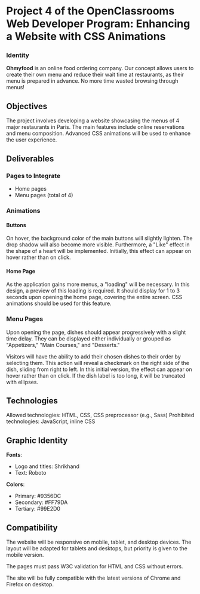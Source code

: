 # Project 4 of the OpenClassrooms Web Developer Program: Enhancing a Website with CSS Animations

### Identity

**Ohmyfood** is an online food ordering company. Our concept allows users to create their own menu and reduce their wait time at restaurants, as their menu is prepared in advance. No more time wasted browsing through menus!

## Objectives

The project involves developing a website showcasing the menus of 4 major restaurants in Paris. The main features include online reservations and menu composition. Advanced CSS animations will be used to enhance the user experience.

## Deliverables

### Pages to Integrate

- Home pages
- Menu pages (total of 4)

### Animations

#### Buttons

On hover, the background color of the main buttons will slightly lighten. The drop shadow will also become more visible. Furthermore, a "Like" effect in the shape of a heart will be implemented. Initially, this effect can appear on hover rather than on click.

#### Home Page

As the application gains more menus, a "loading" will be necessary. In this design, a preview of this loading is required. It should display for 1 to 3 seconds upon opening the home page, covering the entire screen. CSS animations should be used for this feature.

### Menu Pages

Upon opening the page, dishes should appear progressively with a slight time delay. They can be displayed either individually or grouped as "Appetizers," "Main Courses," and "Desserts."

Visitors will have the ability to add their chosen dishes to their order by selecting them. This action will reveal a checkmark on the right side of the dish, sliding from right to left. In this initial version, the effect can appear on hover rather than on click. If the dish label is too long, it will be truncated with ellipses.

## Technologies

Allowed technologies: HTML, CSS, CSS preprocessor (e.g., Sass)
Prohibited technologies: JavaScript, inline CSS

## Graphic Identity

**Fonts**:
- Logo and titles: Shrikhand
- Text: Roboto

**Colors**:
- Primary: #9356DC
- Secondary: #FF79DA
- Tertiary: #99E2D0

## Compatibility

The website will be responsive on mobile, tablet, and desktop devices. The layout will be adapted for tablets and desktops, but priority is given to the mobile version.

The pages must pass W3C validation for HTML and CSS without errors.

The site will be fully compatible with the latest versions of Chrome and Firefox on desktop.


